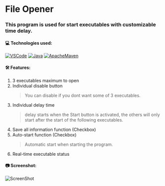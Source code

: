 # File Opener

### This program is used for start executables with customizable time delay.

#### 💻 Technologies used:
[![VSCode](https://img.shields.io/badge/VSCode-1.91.0-3F3F3F.svg?style=flat&labelColor=%23007ACC&logo=visualstudiocode&logoColor=white)](https://code.visualstudio.com/)
[![Java](https://img.shields.io/badge/Java-17-3F3F3F.svg?style=flat&labelColor=%23FF0000&logo=java&logoColor=white)](https://www.oracle.com/br/java/technologies/downloads/#java17)
[![ApacheMaven](https://img.shields.io/badge/Maven-4.0.0-3F3F3F.svg?style=flat&labelColor=%23C71A36&logo=Apache%20Maven&logoColor=white)](https://maven.apache.org/)

#### 🛠 Features:
1. 3 executables maximum to open
2. Individual disable button
   > You can disable if you dont want some of 3 executables.
4. Individual delay time
   > delay starts when the Start button is activated, the others will only start after the start of the following executables.
6. Save all information function (Checkbox)
7. Auto-start function (Checkbox)
   > Automatic start when starting the program.
9. Real-time executable status

#### 📷 Screenshot:
![ScreenShot](https://i.ibb.co/YkFT2jD/screenshot.jpg)
